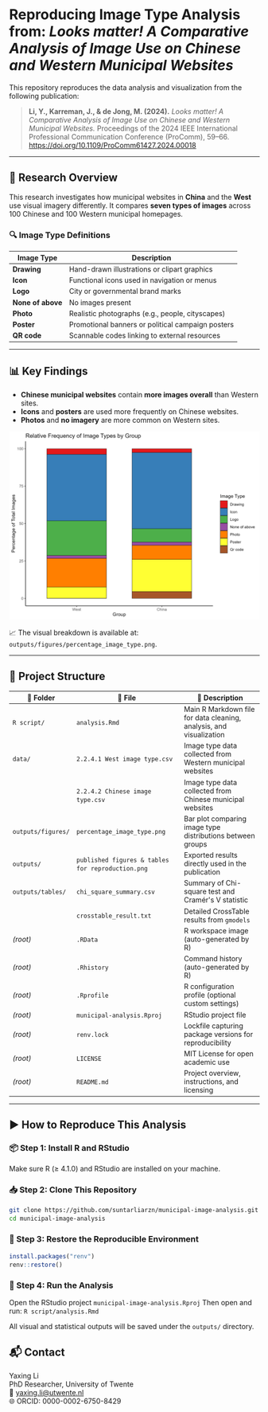 # Reproducing Image Type Analysis from: *Looks matter! A Comparative Analysis of Image Use on Chinese and Western Municipal Websites*

This repository reproduces the data analysis and visualization from the following publication:

> **Li, Y., Karreman, J., & de Jong, M. (2024).** *Looks matter! A Comparative Analysis of Image Use on Chinese and Western Municipal Websites.* Proceedings of the 2024 IEEE International Professional Communication Conference (ProComm), 59–66. https://doi.org/10.1109/ProComm61427.2024.00018 

---

## 🧪 Research Overview

This research investigates how municipal websites in **China** and the **West** use visual imagery differently. It compares **seven types of images** across 100 Chinese and 100 Western municipal homepages.

### 🔍 Image Type Definitions

| Image Type       | Description                                                                 |
|------------------|-----------------------------------------------------------------------------|
| **Drawing**       | Hand-drawn illustrations or clipart graphics                                |
| **Icon**          | Functional icons used in navigation or menus                                |
| **Logo**          | City or governmental brand marks                                            |
| **None of above** | No images present                                                           |
| **Photo**         | Realistic photographs (e.g., people, cityscapes)                            |
| **Poster**        | Promotional banners or political campaign posters                           |
| **QR code**       | Scannable codes linking to external resources                               |

---

## 📊 Key Findings

- **Chinese municipal websites** contain **more images overall** than Western sites.
- **Icons** and **posters** are used more frequently on Chinese websites.
- **Photos** and **no imagery** are more common on Western sites.

![Image Type Percentage](outputs/figures/percentage_image_type.png)

📈 The visual breakdown is available at: `outputs/figures/percentage_image_type.png`.

---


## 📁 Project Structure

| 📁 Folder            | 📄 File                                             | 📝 Description                                                      |
|---------------------|-----------------------------------------------------|----------------------------------------------------------------------|
| `R script/`         | `analysis.Rmd`                                      | Main R Markdown file for data cleaning, analysis, and visualization |
| `data/`             | `2.2.4.1 West image type.csv`                        | Image type data collected from Western municipal websites            |
|                     | `2.2.4.2 Chinese image type.csv`                     | Image type data collected from Chinese municipal websites            |
| `outputs/figures/`  | `percentage_image_type.png`                          | Bar plot comparing image type distributions between groups           |
| `outputs/`          | `published figures & tables for reproduction.png`   | Exported results directly used in the publication                    |
| `outputs/tables/`   | `chi_square_summary.csv`                             | Summary of Chi-square test and Cramér's V statistic                  |
|                     | `crosstable_result.txt`                              | Detailed CrossTable results from `gmodels`                           |
| *(root)*            | `.RData`                                             | R workspace image (auto-generated by R)                              |
| *(root)*            | `.Rhistory`                                          | Command history (auto-generated by R)                                |
| *(root)*            | `.Rprofile`                                          | R configuration profile (optional custom settings)                   |
| *(root)*            | `municipal-analysis.Rproj`                           | RStudio project file                                                 |
| *(root)*            | `renv.lock`                                          | Lockfile capturing package versions for reproducibility              |
| *(root)*            | `LICENSE`                                            | MIT License for open academic use                                    |
| *(root)*            | `README.md`                                          | Project overview, instructions, and licensing                        |



---

## ▶️ How to Reproduce This Analysis

### 📦 Step 1: Install R and RStudio

Make sure R (≥ 4.1.0) and RStudio are installed on your machine.

### 📥 Step 2: Clone This Repository

```bash
git clone https://github.com/suntarliarzn/municipal-image-analysis.git
cd municipal-image-analysis
```
### 🔄 Step 3: Restore the Reproducible Environment
```r
install.packages("renv")
renv::restore()
```

### 🧮 Step 4: Run the Analysis
Open the RStudio project `municipal-image-analysis.Rproj`
Then open and run: `R script/analysis.Rmd`

All visual and statistical outputs will be saved under the `outputs/` directory.


## 📬 Contact
Yaxing Li\
PhD Researcher, University of Twente\
📧 yaxing.li@utwente.nl\
🌐 ORCID: 0000-0002-6750-8429


<!--EndFragment-->
